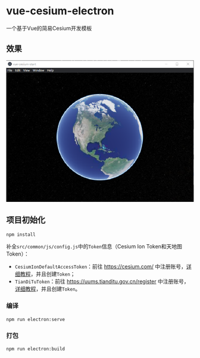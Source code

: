 # vue-cesium-electron

一个基于Vue的简易Cesium开发模板

## 效果

![demo](/readme_images/demo.png)

## 项目初始化

```
npm install
```

补全`src/common/js/config.js`中的`Token`信息（Cesium Ion Token和天地图Token）：

- `CesiumIonDefaultAccessToken`：前往 https://cesium.com/ 中注册账号，[详细教程](https://syzdev.cn/2021/08/10/注册Cesiumion教程/)，并且创建`Token`；
- `TianDiTuToken`：前往 https://uums.tianditu.gov.cn/register 中注册账号，[详细教程](https://syzdev.cn/2021/08/11/注册天地图Token教程/)，并且创建`Token`。

### 编译

```
npm run electron:serve
```

### 打包
```
npm run electron:build
```

